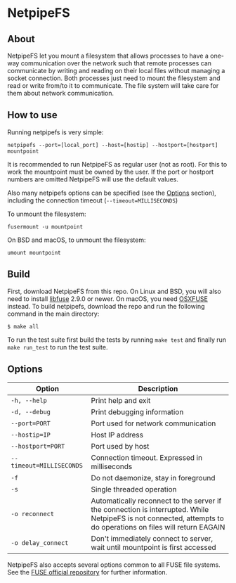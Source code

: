 # NetpipeFS

## About
NetpipeFS let you mount a filesystem that allows processes to have a one-way communication over the network such that remote processes can communicate by writing and reading on their local files without managing a socket connection. Both processes just need to mount the filesystem and read or write from/to it to communicate. The file system will take care for them about network communication.

## How to use

Running netpipefs is very simple:

    netpipefs --port=[local_port] --host=[hostip] --hostport=[hostport] mountpoint

It is recommended to run NetpipeFS as regular user (not as root). For this to work the mountpoint must be owned by the user. If the port or hostport numbers are omitted NetpipeFS will use the default values.

Also many netpipefs options can be specified (see the [Options](/#options) section), including the connection timeout (``--timeout=MILLISECONDS``)

To unmount the filesystem:

    fusermount -u mountpoint

On BSD and macOS, to unmount the filesystem:

    umount mountpoint


## Build

First, download NetpipeFS from this repo. On Linux and BSD, you will also need to install [libfuse](http://github.com/libfuse/libfuse) 2.9.0 or newer. On macOS, you need [OSXFUSE](https://osxfuse.github.io/) instead. To build netpipefs, download the repo and run the following command in the main directory:

    $ make all
    
To run the test suite first build the tests by running ``make test`` and finally run ``make run_test`` to run the test suite.

## Options

| Option | Description |
| ---- | ---- |
| `-h, --help` | Print help and exit |
| `-d, --debug` | Print debugging information |
| `--port=PORT` | Port used for network communication |
| `--hostip=IP` | Host IP address |
| `--hostport=PORT` | Port used by host |
| `--timeout=MILLISECONDS` | Connection timeout. Expressed in milliseconds |
| `-f` | Do not daemonize, stay in foreground |
| `-s` | Single threaded operation |
| `-o reconnect` | Automatically reconnect to the server if the connection is interrupted. While NetpipeFS is not connected, attempts to do operations on files will return EAGAIN |
| `-o delay_connect` | Don't immediately connect to server, wait until mountpoint is first accessed |

NetpipeFS also accepts several options common to all FUSE file systems. See the [FUSE official repository](http://github.com/libfuse/libfuse) for further information.
